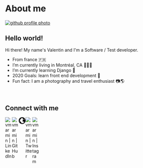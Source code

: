 # About me

[<img align="center" src="https://avatars1.githubusercontent.com/u/16356506?s=460&u=93215fa537fc220158e03c88653ea25fa5f68de5&v=4" alt="github profile photo" width="50px" />][github]

## Hello world!

Hi there! My name's Valentin and I'm a Software / Test developer.

* From france 🇫🇷
* I’m currently living in Montréal, CA 📍🇨🇦
* I’m currently learning Django 🌱
* 2020 Goals: learn front end development 🥅
* Fun fact: I am a photography and travel enthusiast 📷🌎

<br />

## Connect with me

[<img align="left" alt="vmarmin | LinkedIn" width="22px" src="https://cdn.jsdelivr.net/npm/simple-icons@v3/icons/linkedin.svg" />][linkedin]
[<img align="left" alt="vmarmin | GitHub" width="22px" src="https://cdn.jsdelivr.net/npm/simple-icons@v3/icons/github.svg" />][linkedin]
[<img align="left" alt="www.talesofwanders.com" width="22px" src="https://raw.githubusercontent.com/iconic/open-iconic/master/svg/globe.svg" />][website]
[<img align="left" alt="vmarmin | Twitter" width="22px" src="https://cdn.jsdelivr.net/npm/simple-icons@v3/icons/twitter.svg" />][twitter]
[<img align="left" alt="vmarmin | Instagram" width="22px" src="https://cdn.jsdelivr.net/npm/simple-icons@v3/icons/instagram.svg" />][instagram]

[website]: https://talesofwanders.com
[github]: https://github.com/vmarmin
[twitter]: https://twitter.com/vmarmin
[youtube]: https://youtube.com/vmarmin
[instagram]: https://instagram.com/valentin.mrmn
[linkedin]: https://linkedin.com/in/valentin-marmin
